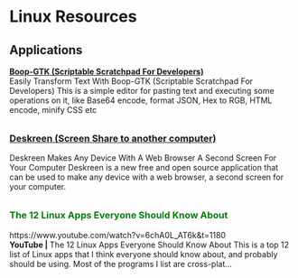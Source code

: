 # Linux Resources
## Applications <br/>

[**Boop-GTK (Scriptable Scratchpad For Developers)**](https://www.linuxuprising.com/2021/02/easily-transform-text-with-boop-gtk.html) <br/>
Easily Transform Text With Boop-GTK (Scriptable Scratchpad For Developers)
This is a simple editor for pasting text and executing some operations on it, like Base64 encode, format JSON, Hex to RGB, HTML encode, minify CSS etc
<br/>

<a href="https://www.linuxuprising.com/2021/01/deskreen-makes-any-device-with-web.html">
<h3 style="margin-top:2rem; display:block"> Deskreen (Screen Share to another computer)</h3></a>
Deskreen Makes Any Device With A Web Browser A Second Screen For Your Computer
Deskreen is a new free and open source application that can be used to make any device with a web browser, a second screen for your computer.
<br/>

<h3 style="color:green; margin-top:2rem; display:block"> The 12 Linux Apps Everyone Should Know About </h3>
<a>https://www.youtube.com/watch?v=6chA0L_AT6k&t=1180</a><br/>
<strong>YouTube | </strong>
The 12 Linux Apps Everyone Should Know About
This is a top 12 list of Linux apps that I think everyone should know about, and probably should be using. Most of the programs I list are cross-plat...
<br/>
